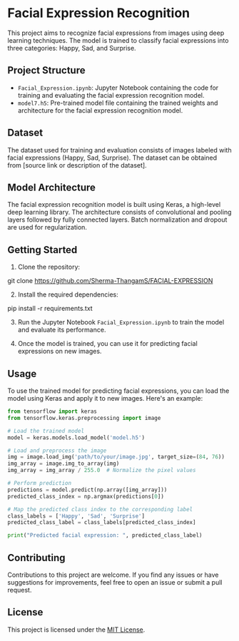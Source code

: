 # Facial Expression Recognition

This project aims to recognize facial expressions from images using deep learning techniques. The model is trained to classify facial expressions into three categories: Happy, Sad, and Surprise.

## Project Structure

- `Facial_Expression.ipynb`: Jupyter Notebook containing the code for training and evaluating the facial expression recognition model.
- `model7.h5`: Pre-trained model file containing the trained weights and architecture for the facial expression recognition model.

## Dataset

The dataset used for training and evaluation consists of images labeled with facial expressions (Happy, Sad, Surprise). The dataset can be obtained from [source link or description of the dataset].

## Model Architecture

The facial expression recognition model is built using Keras, a high-level deep learning library. The architecture consists of convolutional and pooling layers followed by fully connected layers. Batch normalization and dropout are used for regularization.

## Getting Started

1. Clone the repository:

git clone  https://github.com/Sherma-ThangamS/FACIAL-EXPRESSION


2. Install the required dependencies:

pip install -r requirements.txt


3. Run the Jupyter Notebook `Facial_Expression.ipynb` to train the model and evaluate its performance.

4. Once the model is trained, you can use it for predicting facial expressions on new images.

## Usage

To use the trained model for predicting facial expressions, you can load the model using Keras and apply it to new images. Here's an example:

```python
from tensorflow import keras
from tensorflow.keras.preprocessing import image

# Load the trained model
model = keras.models.load_model('model.h5')

# Load and preprocess the image
img = image.load_img('path/to/your/image.jpg', target_size=(84, 76))
img_array = image.img_to_array(img)
img_array = img_array / 255.0  # Normalize the pixel values

# Perform prediction
predictions = model.predict(np.array([img_array]))
predicted_class_index = np.argmax(predictions[0])

# Map the predicted class index to the corresponding label
class_labels = ['Happy', 'Sad', 'Surprise']
predicted_class_label = class_labels[predicted_class_index]

print("Predicted facial expression: ", predicted_class_label)
```
## Contributing

Contributions to this project are welcome. If you find any issues or have suggestions for improvements, feel free to open an issue or submit a pull request.

## License

This project is licensed under the [MIT License](LICENSE).

